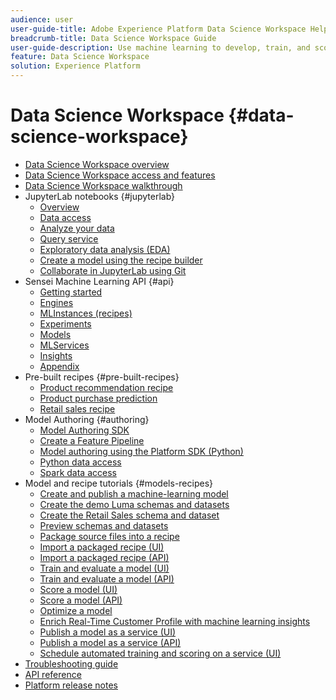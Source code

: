 ```yaml
---
audience: user
user-guide-title: Adobe Experience Platform Data Science Workspace Help
breadcrumb-title: Data Science Workspace Guide
user-guide-description: Use machine learning to develop, train, and score models and recipes with Adobe Sensei and JupyterLab Notebooks.
feature: Data Science Workspace
solution: Experience Platform
---
```


# Data Science Workspace {#data-science-workspace}

* [Data Science Workspace overview](home.md)
* [Data Science Workspace access and features](access-features-dsw.md)
* [Data Science Workspace walkthrough](walkthrough.md)
* JupyterLab notebooks {#jupyterlab}
  * [Overview](jupyterlab/overview.md)
  * [Data access](jupyterlab/access-notebook-data.md)
  * [Analyze your data](jupyterlab/analyze-your-data.md)
  * [Query service](jupyterlab/query-service.md)
  * [Exploratory data analysis (EDA)](jupyterlab/eda-notebook.md)
  * [Create a model using the recipe builder](jupyterlab/create-a-model.md)
  * [Collaborate in JupyterLab using Git](jupyterlab/using-git-for-collaboration.md)
* Sensei Machine Learning API {#api}
  * [Getting started](api/getting-started.md)
  * [Engines](api/engines.md)
  * [MLInstances (recipes)](api/mlinstances.md)
  * [Experiments](api/experiments.md)
  * [Models](api/models.md)
  * [MLServices](api/mlservices.md)
  * [Insights](api/insights.md)
  * [Appendix](api/appendix.md)
* Pre-built recipes {#pre-built-recipes}
  * [Product recommendation recipe](pre-built-recipes/product-recommendations.md)
  * [Product purchase prediction](pre-built-recipes/product-purchase-prediction.md)
  * [Retail sales recipe](pre-built-recipes/retail-sales.md)
* Model Authoring {#authoring}
  * [Model Authoring SDK](authoring/sdk.md)
  * [Create a Feature Pipeline](authoring/feature-pipeline.md)
  * [Model authoring using the Platform SDK (Python)](authoring/platform-sdk.md)
  * [Python data access](authoring/python.md)
  * [Spark data access](authoring/spark.md)
* Model and recipe tutorials {#models-recipes}
  * [Create and publish a machine-learning model](models-recipes/create-publish-model.md)
  * [Create the demo Luma schemas and datasets](models-recipes/create-luma-data.md)
  * [Create the Retail Sales schema and dataset](models-recipes/create-retails-sales-dataset.md)
  * [Preview schemas and datasets](models-recipes/preview-schema-data.md)
  * [Package source files into a recipe](models-recipes/package-source-files-recipe.md)
  * [Import a packaged recipe (UI)](models-recipes/import-packaged-recipe-ui.md)
  * [Import a packaged recipe (API)](models-recipes/import-packaged-recipe-api.md)
  * [Train and evaluate a model (UI)](models-recipes/train-evaluate-model-ui.md)
  * [Train and evaluate a model (API)](models-recipes/train-evaluate-model-api.md)
  * [Score a model (UI)](models-recipes/score-model-ui.md)
  * [Score a model (API)](models-recipes/score-model-api.md)
  * [Optimize a model](models-recipes/optimize-model.md)
  * [Enrich Real-Time Customer Profile with machine learning insights](models-recipes/enrich-profile.md)
  * [Publish a model as a service (UI)](models-recipes/publish-model-service-ui.md)
  * [Publish a model as a service (API)](models-recipes/publish-model-service-api.md)
  * [Schedule automated training and scoring on a service (UI)](models-recipes/schedule-models-ui.md)
* [Troubleshooting guide](troubleshooting-guide.md)
* [API reference](https://www.adobe.io/apis/experienceplatform/home/api-reference.html#!acpdr/swagger-specs/sensei-ml-api.yaml)
* [Platform release notes](https://www.adobe.com/go/platform-release-notes-en)